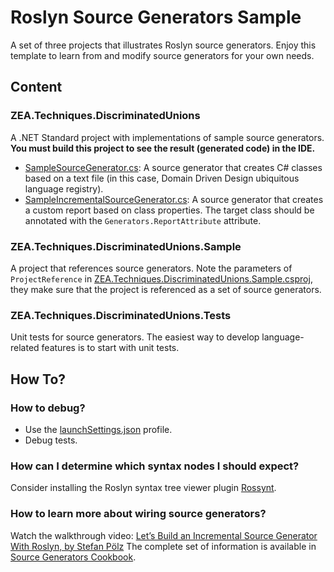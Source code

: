# Roslyn Source Generators Sample

A set of three projects that illustrates Roslyn source generators. Enjoy this template to learn from and modify source generators for your own needs.

## Content
### ZEA.Techniques.DiscriminatedUnions
A .NET Standard project with implementations of sample source generators.
**You must build this project to see the result (generated code) in the IDE.**

- [SampleSourceGenerator.cs](SampleSourceGenerator.cs): A source generator that creates C# classes based on a text file (in this case, Domain Driven Design ubiquitous language registry).
- [SampleIncrementalSourceGenerator.cs](SampleIncrementalSourceGenerator.cs): A source generator that creates a custom report based on class properties. The target class should be annotated with the `Generators.ReportAttribute` attribute.

### ZEA.Techniques.DiscriminatedUnions.Sample
A project that references source generators. Note the parameters of `ProjectReference` in [ZEA.Techniques.DiscriminatedUnions.Sample.csproj](../ZEA.Techniques.DiscriminatedUnions.Sample/ZEA.Techniques.DiscriminatedUnions.Sample.csproj), they make sure that the project is referenced as a set of source generators. 

### ZEA.Techniques.DiscriminatedUnions.Tests
Unit tests for source generators. The easiest way to develop language-related features is to start with unit tests.

## How To?
### How to debug?
- Use the [launchSettings.json](Properties/launchSettings.json) profile.
- Debug tests.

### How can I determine which syntax nodes I should expect?
Consider installing the Roslyn syntax tree viewer plugin [Rossynt](https://plugins.jetbrains.com/plugin/16902-rossynt/).

### How to learn more about wiring source generators?
Watch the walkthrough video: [Let’s Build an Incremental Source Generator With Roslyn, by Stefan Pölz](https://youtu.be/azJm_Y2nbAI)
The complete set of information is available in [Source Generators Cookbook](https://github.com/dotnet/roslyn/blob/main/docs/features/source-generators.cookbook.md).
